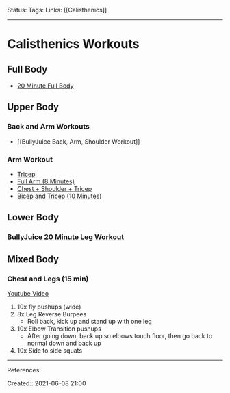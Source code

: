 Status:
Tags:
Links: [[Calisthenics]]
___
# Calisthenics Workouts
## Full Body
- [20 Minute Full Body](https://www.youtube.com/watch?v=mm47bCaCzpQ&ab_channel=BullyJuice)
## Upper Body
### Back and Arm Workouts
- [[BullyJuice Back, Arm, Shoulder Workout]]

### Arm Workout
- [Tricep](https://www.youtube.com/watch?v=z8_fSUc7MTw&ab_channel=THENX)
- [Full Arm (8 Minutes)](https://www.youtube.com/watch?v=wwKb-wZCEjs)
- [Chest + Shoulder + Tricep](https://www.youtube.com/watch?v=DrUEFnF5kG4)
- [Bicep and Tricep (10 Minutes)](https://www.youtube.com/watch?v=U4ThnZdBryA)
## Lower Body
### [BullyJuice 20 Minute Leg Workout](https://www.youtube.com/watch?v=GfUpbhaCK7Y&list=PLjngT6yRRZHPsjj-CIduSL9FpclppM9qm&index=12&ab_channel=BullyJuice)
## Mixed Body
### Chest and Legs (15 min)
[Youtube Video](https://www.youtube.com/watch?v=4gxkJiZWZME&ab_channel=AdamFrater)
1. 10x fly pushups (wide)
2. 8x Leg Reverse Burpees
	- Roll back, kick up and stand up with one leg
3. 10x Elbow Transition pushups
	- After going down, back up so elbows touch floor, then go back to normal down and back up
4. 10x Side to side squats
___
References:

Created:: 2021-06-08 21:00